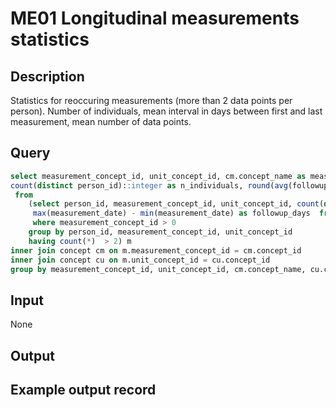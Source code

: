 <!---
Group:measurement
Name:ME01 Longitudinal measurements statistics
Author:Patrick Ryan
CDM Version:5.0
-->

# ME01 Longitudinal measurements statistics
## Description
Statistics for reoccuring measurements (more than 2 data points per person). Number of individuals, mean interval in days between first and last measurement, mean number of data points.

## Query
```sql
select measurement_concept_id, unit_concept_id, cm.concept_name as measurement_name, cu.concept_name as unit_name,  
count(distinct person_id)::integer as n_individuals, round(avg(followup_points)) as mean_followup_points, round(avg(followup_days)) as mean_followup_days      
 from
	(select person_id, measurement_concept_id, unit_concept_id, count(distinct measurement_date) as followup_points,
	 max(measurement_date) - min(measurement_date) as followup_days  from measurement
	 where measurement_concept_id > 0
	group by person_id, measurement_concept_id, unit_concept_id
	having count(*)  > 2) m
inner join concept cm on m.measurement_concept_id = cm.concept_id
inner join concept cu on m.unit_concept_id = cu.concept_id
group by measurement_concept_id, unit_concept_id, cm.concept_name, cu.concept_name;

```

## Input

None

## Output

## Example output record





